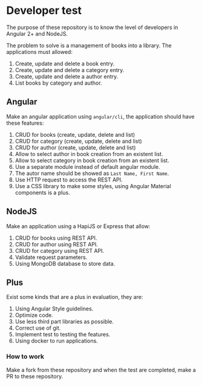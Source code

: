 # Developer test
The purpose of these repository is to know the level of developers in Angular 2+ and NodeJS.

The problem to solve is a management of books into a library. The applications must allowed:

1. Create, update and delete a book entry.
2. Create, update and delete a category entry.
3. Create, update and delete a author entry.
4. List books by category and author.

Angular
-------
Make an angular application using `angular/cli`, the application should have these features:

1. CRUD for books (create, update, delete and list)
2. CRUD for category (create, update, delete and list)
3. CRUD for author (create, update, delete and list)
4. Allow to select author in book creation from an existent list.
5. Allow to select category in book creation from an existent list.
6. Use a separate module instead of default angular module.
7. The autor name should be showed as `Last Name, First Name`.
8. Use HTTP request to access the REST API.
9. Use a CSS library to make some styles, using Angular Material components is a plus.

NodeJS
------
Make an application using a HapiJS or Express that allow:

1. CRUD for books using REST API.
2. CRUD for author using REST API.
3. CRUD for category using REST API.
4. Validate request parameters.
5. Using MongoDB database to store data.

Plus
----
Exist some kinds that are a plus in evaluation, they are:

1. Using Angular Style guidelines.
2. Optimize code.
3. Use less third part libraries as possible.
4. Correct use of git.
5. Implement test to testing the features.
6. Using docker to run applications.

### How to work
Make a fork from these repository and when the test are completed, make a PR to these repository.
